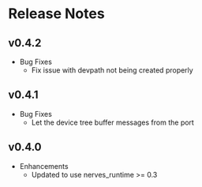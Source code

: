# Release Notes

## v0.4.2
* Bug Fixes
  * Fix issue with devpath not being created properly

## v0.4.1
* Bug Fixes
  * Let the device tree buffer messages from the port

## v0.4.0
  * Enhancements
    * Updated to use nerves_runtime >= 0.3
